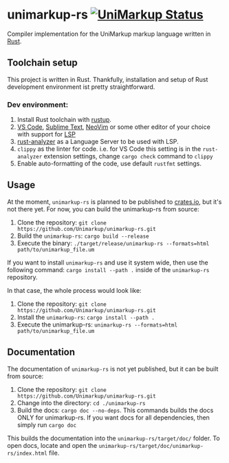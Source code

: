 # unimarkup-rs [![UniMarkup Status](https://github.com/Unimarkup/unimarkup-rs/actions/workflows/rust.yml/badge.svg?branch=main)](https://github.com/Unimarkup/unimarkup-rs/actions/workflows/rust.yml)

Compiler implementation for the UniMarkup markup language written in [Rust](https://www.rust-lang.org/).

## Toolchain setup

This project is written in Rust. Thankfully, installation and setup of Rust development environment ist pretty straightforward.

### Dev environment:

1. Install Rust toolchain with [rustup](https://rustup.rs/).
2. [VS Code](https://code.visualstudio.com/), [Sublime Text](https://www.sublimetext.com/), [NeoVim](https://neovim.io/) or some other editor of your choice with support for [LSP](https://microsoft.github.io/language-server-protocol/)
3. [rust-analyzer](https://github.com/rust-analyzer/rust-analyzer) as a Language Server to be used with LSP.
4. `clippy` as the linter for code. i.e. for VS Code this setting is in the `rust-analyzer` extension settings, change `cargo check` command to `clippy`
5. Enable auto-formatting of the code, use default `rustfmt` settings.

## Usage

At the moment, `unimarkup-rs` is planned to be published to [crates.io](https://crates.io), but it's not there yet. For now, you can build the unimarkup-rs from source:

1. Clone the repository: `git clone https://github.com/Unimarkup/unimarkup-rs.git`
2. Build the `unimarkup-rs`: `cargo build --release`
3. Execute the binary: `./target/release/unimarkup-rs --formats=html path/to/unimarkup_file.um`

If you want to install `unimarkup-rs` and use it system wide, then use the following command:
`cargo install --path .` inside of the `unimarkup-rs` repository.

In that case, the whole process would look like:

1. Clone the repository: `git clone https://github.com/Unimarkup/unimarkup-rs.git`
2. Install the `unimarkup-rs`: `cargo install --path .`
3. Execute the unimarkup-rs: `unimarkup-rs --formats=html path/to/unimarkup_file.um`

## Documentation

The documentation of `unimarkup-rs` is not yet published, but it can be built from source:

1. Clone the repository: `git clone https://github.com/Unimarkup/unimarkup-rs.git`
2. Change into the directory: `cd ./unimarkup-rs`
3. Build the docs: `cargo doc --no-deps`. This commands builds the docs ONLY for unimarkup-rs. If you want docs for all dependencies, then simply run `cargo doc`

This builds the documentation into the `unimarkup-rs/target/doc/` folder. To open docs, locate and open the `unimarkup-rs/target/doc/unimarkup-rs/index.html` file.
